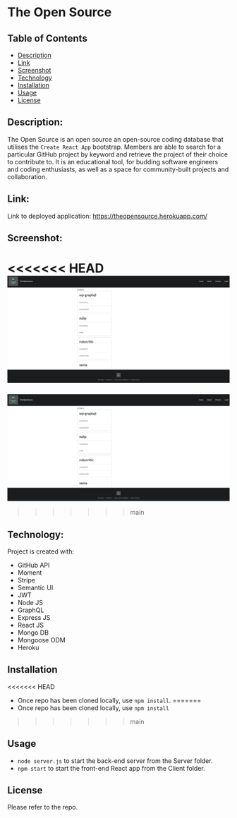 # The Open Source

## Table of Contents

- [Description](#Description)
- [Link](#Link)
- [Screenshot](#Screenshot)
- [Technology](#Technology)
- [Installation](#Installation)
- [Usage](#Usage)
- [License](#License)

## Description:

The Open Source is an open source an open-source coding database that utilises the `Create React App` bootstrap. Members are able to search for a particular GitHub project by keyword and retrieve the project of their choice to contribute to. It is an educational tool, for budding software engineers and coding enthusiasts, as well as a space for community-built projects and collaboration.

## Link:

Link to deployed application: https://theopensource.herokuapp.com/

## Screenshot:

<<<<<<< HEAD
![Project Screenshot](https://github.com/jeco1988/theopensource/blob/main/assets/img/OSScreenshot.jpg "The Open Source")
=======
![Project Screenshot](/assets/img/OSScreenshot.jpg "The Open Source")
>>>>>>> main

## Technology:

Project is created with:

- GitHub API
- Moment
- Stripe
- Semantic UI
- JWT
- Node JS
- GraphQL
- Express JS
- React JS
- Mongo DB
- Mongoose ODM
- Heroku

## Installation

<<<<<<< HEAD
- Once repo has been cloned locally, use `npm install`.
=======
- Once repo has been cloned locally, use `npm install`
>>>>>>> main

## Usage

- `node server.js` to start the back-end server from the Server folder.
- `npm start` to start the front-end React app from the Client folder.

## License

Please refer to the repo.